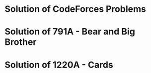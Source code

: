 # Solution of CodeForces Problems
# Solution of 791A - Bear and Big Brother
# Solution of 1220A - Cards
